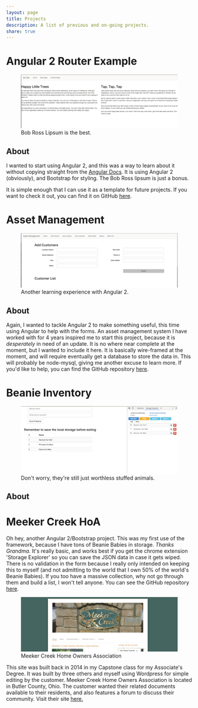 ```yaml
---
layout: page
title: Projects
description: A list of previous and on-going projects.
share: true
---
```


# Angular 2 Router Example

<figure class="full">
    <img src="/assets/img/routerExample.png" alt="Router Example">
    <figcaption>Bob Ross Lipsum is the best.</figcaption>
</figure>

## About

I wanted to start using Angular 2, and this was a way to learn about it without copying straight from the [Angular Docs](http://www.angular.io).
It is using Angular 2 (obviously), and Bootstrap for styling.  The Bob Ross lipsum is just a bonus.

It is simple enough that I can use it as a template for future projects.  If you want to check it out, you can find it on GitHub [here](https://github.com/jrelwell/Angular2-Router).

# Asset Management

<figure class="full">
    <img src="/assets/img/asset.png" alt="Asset Management System">
    <figcaption>Another learning experience with Angular 2.</figcaption>
</figure>

## About

Again, I wanted to tackle Angular 2 to make something useful, this time using Angular to help with the forms.  An asset management system I have worked with for 4 years inspired me to
start this project, because it is *desperately* in need of an update.  It is no where near complete at the moment, but I wanted to include it
here.  It is basically wire-framed at the moment, and will require eventually get a database to store the data in.  This will probably be
node-mysql, giving me another excuse to learn more.  If you'd like to help, you can find the GitHub repository [here](https://github.com/jrelwell/Asset).

# Beanie Inventory

<figure class="full">
    <img src="/assets/img/beanie.png" alt="Beanie Baby Inventory">
    <figcaption>Don't worry, they're still just worthless stuffed animals.</figcaption>
</figure>

## About

# Meeker Creek HoA

Oh hey, another Angular 2/Bootstrap project.  This was my first use of the framework, because I have tons of Beanie Babies in storage. *Thanks Grandma.*
It's really basic, and works best if you get the chrome extension 'Storage Explorer' so you can save the JSON data in case it gets wiped.  There is no validation
in the form because I really only intended on keeping this to myself (and not admitting to the world that I own 50% of the world's Beanie Babies).  If you too
have a massive collection, why not go through them and build a list, I won't tell anyone.  You can see the GitHub repository [here](https://github.com/jrelwell/beanie).

<figure class="full">
    <img src="/assets/img/mcreek.png" alt="MCreek HOA">
    <figcaption>Meeker Creek Home Owners Association</figcaption>
</figure>

This site was built back in 2014 in my Capstone class for my Associate's Degree.  It was built by three others and myself using Wordpress for simple editing by the customer.
Meeker Creek Home Owners Association is located in Butler County, Ohio.  The customer wanted their related documents available to their residents, and also features a forum 
to discuss their community.  Visit their site [here.](http://www.mcreekhoa.net)